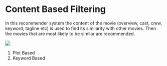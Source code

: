 # Content Based Filtering

In this recommender system the content of the movie (overview, cast, crew, keyword, tagline etc) is used to find its similarity with other movies. Then the movies that are most likely to be similar are recommended.

![](https://image.ibb.co/f6mDXU/conten.png)

1. Plot Based
2. Keyword Based
